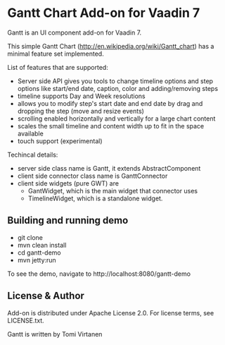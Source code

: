 # Gantt Chart Add-on for Vaadin 7

Gantt is an UI component add-on for Vaadin 7.

This simple Gantt Chart (http://en.wikipedia.org/wiki/Gantt_chart) has a minimal feature set implemented. 

List of features that are supported:
* Server side API gives you tools to change timeline options and step options like start/end date, caption, color and adding/removing steps
* timeline supports Day and Week resolutions 
* allows you to modify step's start date and end date by drag and dropping the step (move and resize events)
* scrolling enabled horizontally and vertically for a large chart content
* scales the small timeline and content width up to fit in the space available
* touch support (experimental)

Techincal details:
* server side class name is Gantt, it extends AbstractComponent
* client side connector class name is GanttConnector
* client side widgets (pure GWT) are 
	* GantWidget, which is the main widget that connector uses 
	* TimelineWidget, which is a standalone widget.

## Building and running demo

* git clone <url of the Gantt repository>
* mvn clean install
* cd gantt-demo
* mvn jetty:run

To see the demo, navigate to http://localhost:8080/gantt-demo


## License & Author

Add-on is distributed under Apache License 2.0. For license terms, see LICENSE.txt.

Gantt is written by Tomi Virtanen


